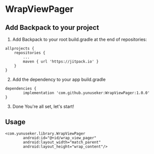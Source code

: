 # WrapViewPager


## Add Backpack to your project

1. Add Backpack to your root build.gradle at the end of repositories:
```
allprojects {
    repositories {
        ...
        maven { url 'https://jitpack.io' }
    }
}
```

2. Add the dependency to your app build.gradle
```
dependencies {
        implementation 'com.github.yunuseker:WrapViewPager:1.0.0'
}
```

3. Done
You're all set, let's start!


## Usage
```
<com.yunuseker.library.WrapViewPager
        android:id="@+id/wrap_view_pager"
        android:layout_width="match_parent"
        android:layout_height="wrap_content"/>
        
        
```
